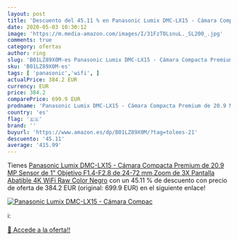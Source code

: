 ```yaml
---
layout: post
title: 'Descuento del 45.11 % en Panasonic Lumix DMC-LX15 - Cámara Compac'
date: 2020-05-03 10:30:12
image: 'https://m.media-amazon.com/images/I/31FzT0LsnuL._SL200_.jpg'
comments: true
category: ofertas
author: ring
slug: 'B01LZ89X0M-es Panasonic Lumix DMC-LX15 - Cámara Compacta Premium de 20.9...'
sku: 'B01LZ89X0M-es'
tags: [ 'panasonic','wifi', ]
actualPrice: 384.2 EUR
currency: EUR
price: 384.2
comparePrice: 699.9 EUR
prodname: 'Panasonic Lumix DMC-LX15 - Cámara Compacta Premium de 20.9 MP  Sensor de 1"  Objetivo F1.4-F2.8 de 24-72 mm  Zoom de 3X  Pantalla Abatible  4K  WiFi Raw   Color Negro'
country: 'es'
flag: '🇪🇸'
brand: ''
buyurl: 'https://www.amazon.es/dp/B01LZ89X0M/?tag=tolees-21'
descuento: '45.11'
average: '415.99'
---
```


Tienes [Panasonic Lumix DMC-LX15 - Cámara Compacta Premium de 20.9 MP  Sensor de 1"  Objetivo F1.4-F2.8 de 24-72 mm  Zoom de 3X  Pantalla Abatible  4K  WiFi Raw   Color Negro](https://www.amazon.es/dp/B01LZ89X0M/?tag=tolees-21) con un 45.11 % de descuento con precio de oferta de 384.2 EUR (original: 699.9 EUR) en el siguiente enlace!

[![Panasonic Lumix DMC-LX15 - Cámara Compac](https://m.media-amazon.com/images/I/31FzT0LsnuL._SL200_.jpg)](https://www.amazon.es/dp/B01LZ89X0M/?tag=tolees-21)

ℹ️:


[🛒 Accede a la oferta!!](https://www.amazon.es/dp/B01LZ89X0M/?tag=tolees-21)
